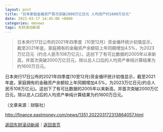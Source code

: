 ```yaml
---
layout: post
title: "日本家庭金融资产首次突破2000万亿日元 人均资产约1600万日元"
date: 2022-03-17 14:45:00 +0800
categories: emnews
tags: 东财滚动新闻
---
```

> 日本央行17日公布的2021年四季度（10至12月）资金循环统计初值显示，截至2021年底，家庭拥有的金融资产余额较上年同期增加4.5%，为2023万亿日元（约合人民币108万亿元）。这创下了有可比数据的2005年以来新高，并首次突破2000万亿日元，除以总人口后的人均资产单纯计算结果为约1600万日元。

<p>日本央行17日公布的2021年四季度(10至12月)资金循环统计初值显示，截至2021年底，家庭拥有的金融资产余额较上年同期增加4.5%，为2023万亿日元(约合人民币108万亿元)。这创下了有可比数据的2005年以来新高，并首次突破2000万亿日元，除以总人口后的人均资产单纯计算结果为约1600万日元。 </p><p class="em_media">（文章来源：财联社）</p>

<http://finance.eastmoney.com/news/1351,202203172313864057.html>

[返回东财滚动新闻](//finews.withounder.com/emnews/)｜[返回首页](//finews.withounder.com/)